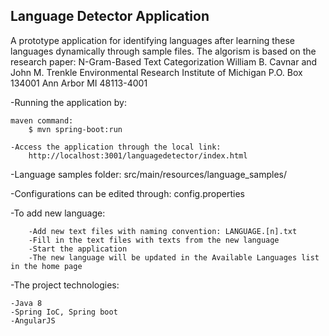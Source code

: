 

Language Detector Application
------------------------------

A prototype application for identifying languages after learning these languages dynamically through sample files. 
The algorism is based on the research paper: 
	N-Gram-Based Text Categorization
	William B. Cavnar and John M. Trenkle
	Environmental Research Institute of Michigan
	P.O. Box 134001
	Ann Arbor MI 48113-4001


-Running the application by:
	
	maven command:
		$ mvn spring-boot:run

	-Access the application through the local link:
		http://localhost:3001/languagedetector/index.html
		
-Language samples folder:
		src/main/resources/language_samples/

-Configurations can be edited through: 
		config.properties

-To add new language:
		
		-Add new text files with naming convention: LANGUAGE.[n].txt
		-Fill in the text files with texts from the new language
		-Start the application
		-The new language will be updated in the Available Languages list in the home page
		 
		 
-The project technologies:
  
    -Java 8
    -Spring IoC, Spring boot
    -AngularJS
